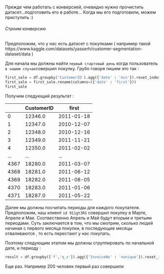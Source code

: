 Прежде чем работать с конверсией, очевидно нужно прочистить датасет...подготовить его в работе...
Когда мы его подготовили, можем приступить :)

<h6>Строим конверсию</h6>
Предположим, что у нас есть датасет с покупками ( например такой https://www.kaggle.com/datasets/yasserh/customer-segmentation-dataset/data )

Для начала мы должны найти `первый стартовый день` когда пользователь `в нашем случае`совершил покупку. Грубо говоря пишем это так : 

```python
first_sale = df.groupby('CustomerID').agg({'date' : 'min'}).reset_index()
first_sale = first_sale.rename(columns=({'date' : 'first'}))
first_sale
```

Получим следующий результат :

|      | CustomerID | first      |
| ---- | ---------- | ---------- |
| 0    | 12346.0    | 2011-01-18 |
| 1    | 12347.0    | 2010-12-07 |
| 2    | 12348.0    | 2010-12-16 |
| 3    | 12349.0    | 2011-11-21 |
| 4    | 12350.0    | 2011-02-02 |
| ...  | ...        | ...        |
| 4367 | 18280.0    | 2011-03-07 |
| 4368 | 18281.0    | 2011-06-12 |
| 4369 | 18282.0    | 2011-08-05 |
| 4370 | 18283.0    | 2011-01-06 |
| 4371 | 18287.0    | 2011-05-22 |
Далее мы должны посчитать периоды для каждого покупателя. Предположим, наш клиент `id 911gt3RS` совершил покупку в Марте, Апреле и Мае. Соотвественно Апрель и Май будут вторым и третьим периодами. Суть заключается в том, что мы смотрим, сколько людей начиная с первого месяца покупки, в последующие месяцы отваливаются , то есть перестают у нас покупать. 

Поэтому следующим этапом мы должны сгруппировать по начальной дате, и периоду : 

```python 
result = df.groupby(['f','q_x']).agg({'InvoiceNo' : 'nunique'}).reset_index()
```

Еще раз. Например 200 человек первый раз совершили 